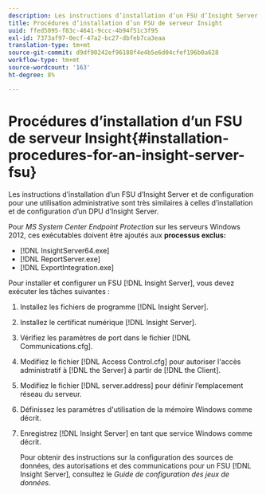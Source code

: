 ```yaml
---
description: Les instructions d’installation d’un FSU d’Insight Server et de configuration pour une utilisation administrative sont très similaires à celles d’installation et de configuration d’un DPU d’Insight Server.
title: Procédures d’installation d’un FSU de serveur Insight
uuid: ffed5095-f83c-4641-9ccc-4b94f51c3f95
exl-id: 7373af97-0ecf-47a2-bc27-dbfeb7ca3eaa
translation-type: tm+mt
source-git-commit: d9df90242ef96188f4e4b5e6d04cfef196b0a628
workflow-type: tm+mt
source-wordcount: '163'
ht-degree: 8%

---
```


# Procédures d’installation d’un FSU de serveur Insight{#installation-procedures-for-an-insight-server-fsu}

Les instructions d’installation d’un FSU d’Insight Server et de configuration pour une utilisation administrative sont très similaires à celles d’installation et de configuration d’un DPU d’Insight Server.

Pour *MS System Center Endpoint Protection* sur les serveurs Windows 2012, ces exécutables doivent être ajoutés aux **processus exclus:**

* [!DNL InsightServer64.exe]
* [!DNL ReportServer.exe]
* [!DNL ExportIntegration.exe]

Pour installer et configurer un FSU [!DNL Insight Server], vous devez exécuter les tâches suivantes :

1. Installez les fichiers de programme [!DNL Insight Server].
1. Installez le certificat numérique [!DNL Insight Server].
1. Vérifiez les paramètres de port dans le fichier [!DNL Communications.cfg].
1. Modifiez le fichier [!DNL Access Control.cfg] pour autoriser l&#39;accès administratif à [!DNL the Server] à partir de [!DNL the Client].
1. Modifiez le fichier [!DNL server.address] pour définir l’emplacement réseau du serveur.
1. Définissez les paramètres d&#39;utilisation de la mémoire Windows comme décrit.
1. Enregistrez [!DNL Insight Server] en tant que service Windows comme décrit.

   Pour obtenir des instructions sur la configuration des sources de données, des autorisations et des communications pour un FSU [!DNL Insight Server], consultez le *Guide de configuration des jeux de données*.

